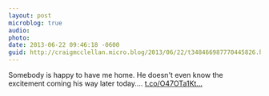 ```yaml
---
layout: post
microblog: true
audio: 
photo: 
date: 2013-06-22 09:46:18 -0600
guid: http://craigmcclellan.micro.blog/2013/06/22/t348466987770445826.html
---
```

Somebody is happy to have me home. He doesn't even know the excitement coming his way later today.… [t.co/O47OTa1Kt...](http://t.co/O47OTa1KtP)
